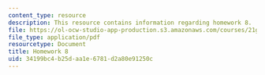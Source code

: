 ```yaml
---
content_type: resource
description: This resource contains information regarding homework 8.
file: https://ol-ocw-studio-app-production.s3.amazonaws.com/courses/21g-412-texts-topics-and-times-in-german-literature-fall-2009/34199bc4b25daa1e6781d2a80e91250c_MIT21G_412F09_hw08.pdf
file_type: application/pdf
resourcetype: Document
title: Homework 8
uid: 34199bc4-b25d-aa1e-6781-d2a80e91250c
---
```

